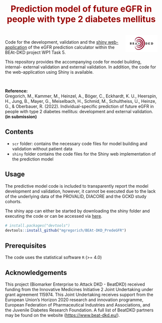 <h1 align="center" style="color:#990000"> Prediction model of future eGFR in people with type 2 diabetes mellitus </h1>

<br>

<img src="./figures/beat_logo.jpg" style="width:21%" align="right"/>

Code for the development, validation and the [shiny web-application](https://beatdkd.shinyapps.io/shiny/) of the eGFR prediction calculator within the BEAt-DKD project WP1 Task 5.

This repository provides the accompanying code for model building, internal- external validation and external validation. In addition, the code for the web-application using Shiny is available.
<br clear="left"/>


<br>

**Reference:**\
Gregorich, M.,  Kammer, M., Heinzel, A., Böger, C., Eckhardt, K. U., Heerspin, H., Jung, B., Mayer, G., Meiselbach, H., Schmid, M., Schultheiss, U., Heinze, G., & Oberbauer, R. (2022). Individual-specific prediction of future eGFR in people with type 2 diabetes mellitus: development and external validation. **(in submission)**


## Contents

- `scr` folder: contains the necessary code files for model building and validation without patient data
- `shiny` folder contains the code files for the Shiny web implementation of the prediction model

## Usage

The predictive model code is included to transparently report the model development and validation, however, it cannot be executed due to the lack of the underlying data of the PROVALID, DIACORE and the GCKD study cohorts.

The shiny app can either be started by downloading the shiny folder and executing the code or can be accessed via [here](https://beatdkd.shinyapps.io/shiny/).

``` r
# install.packages("devtools")
devtools::install_github("mgregorich/BEAt-DKD_PredeGFR")
```


## Prerequisites

The code uses the statistical software `R` (>= 4.0) 

## Acknowledgements

This project (Biomarker Enterprise to Attack DKD - BeatDKD) received funding from the Innovative Medicines Initiative 2 Joint Undertaking under grant agreement 115974. This Joint Undertaking receives support from the European Union’s Horizon 2020 research and innovation programme, European Federation of Pharmaceutical Industries and Associations, and the Juvenile Diabetes Research Foundation. A full list of BeatDKD partners may be found on the website (https://www.beat-dkd.eu/). 
